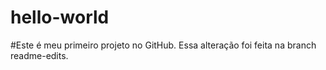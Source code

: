 # hello-world
#Este é meu primeiro projeto no GitHub.
Essa alteração foi feita na branch readme-edits.
